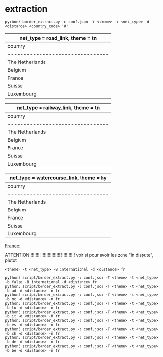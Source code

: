 # extraction
```
python3 border_extract.py -c conf.json -T <theme> -t <net_type> -d <distance> <country_code> '#'
```

| net_type = road_link, theme = tn                         |
|----------------------------------------------------------|
| country                        | country_code | distance | 
|--------------------------------|--------------|----------|
| The Netherlands                | nl           | 4000     |
| Belgium                        | be           | 4000     |
| France                         | fr           | 3000     |
| Suisse                         | ch           | 4000     |
| Luxembourg                     | lu           | 4000     |

| net_type = railway_link, theme = tn                      |
|----------------------------------------------------------|
| country                        | country_code | distance |
|--------------------------------|--------------|----------|
| The Netherlands                | nl           | 4000     |
| Belgium                        | be           | 4000     |
| France                         | fr           | 4000     |
| Suisse                         | ch           | 4000     |
| Luxembourg                     | lu           | 4000     |

| net_type = watercourse_link, theme = hy                  |
|----------------------------------------------------------|
| country                        | country_code | distance |
|--------------------------------|--------------|----------|
| The Netherlands                | nl           | 4000     |
| Belgium                        | be           | 4000     |
| France                         | fr           | 3000     |
| Suisse                         | ch           | 4000     |
| Luxembourg                     | lu           | 4000     |



<u>France:</u>

ATTENTION!!!!!!!!!!!!!!!!!!!!!!!!!!!!!!!!!!!!!
voir si pour avoir les zone "in dispute", plutot 
```
<theme> -t <net_type> -B international -d <distance> fr
```

```
python3 script/border_extract.py -c conf.json -T <theme> -t <net_type> -b false -B international -d <distance> fr
python3 script/border_extract.py -c conf.json -T <theme> -t <net_type> -b ad -d <distance> -n fr
python3 script/border_extract.py -c conf.json -T <theme> -t <net_type> -b mc -d <distance> -n fr
python3 script/border_extract.py -c conf.json -T <theme> -t <net_type> -b lu -d <distance> -n fr
python3 script/border_extract.py -c conf.json -T <theme> -t <net_type> -b it -d <distance> -n fr
python3 script/border_extract.py -c conf.json -T <theme> -t <net_type> -b es -d <distance> -n fr
python3 script/border_extract.py -c conf.json -T <theme> -t <net_type> -b ch -d <distance> -n fr
python3 script/border_extract.py -c conf.json -T <theme> -t <net_type> -b de -d <distance> -n fr
python3 script/border_extract.py -c conf.json -T <theme> -t <net_type> -b be -d <distance> -n fr
```